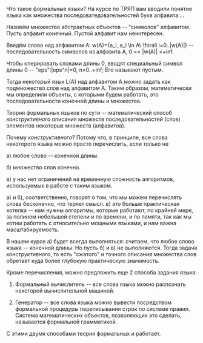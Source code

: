 

Что такое формальные языки? На курсе по ТРЯП вам вводили понятие языка как множества последоватедовательностей букв алфавита:...

Назовём множество абстрактных объектов -- "символов" алфавитом. Пусть алфавит конечный. Пустой алфавит нам неинтересен.

Введём слово над алфавитом А: w(A)=\{a_i, a_i \in A\ \forall i=0..|w(A)|} -- последовательность символов из алфавита A, 0 =< |w(A)| <+inf.

Чтобы оперировать словами длины 0, вводят специальный символ длины 0 -- "eps":|eps^n|=0, n=0..+inf; Его называют пустым.

Тогда некоторый язык L(A) над алфавитом А можно задать как подмножество слов над алфавитом А. Таким образом, математически мы определили объекты, с которыми будем работать, это последовательности конечной длины и множества.

Теория формальных языков по сути -- математический способ _конструктивного_ описания множеств последовательностей (слов) элементов некоторых множеств (алфавитов).

Почему _конструктивного_? Потому что, в принципе, все слова некоторого языка можно просто перечислить, если только не 

а) любое слово -- конечной длины.

б) множество слов конечно.

в) у нас нет ограничений на временную сложность алгоритмов, используемых в работе с таким языком.

а) и б), соответственно, говорят о том, что мы можем перечислять слова бесконечно, что теряет смысл. в) это больше практическая хотелка -- нам нужны алгоритмы, которые работают, по крайней мере, за полином небольшой степени и по времени, и по памяти, так как мы хотим работать с относительно мощными языками, и нам важна масштабируемость.

В нашем курсе а) будет всегда выполняться: считаем, что любое слово языка -- конечной длины. Но пусть б) и в) не выполняются. Тогда задача  _конструктивного_, то есть "сжатого" и точного описания множества слов обретает куда более глубокую практическую значимость.

Кроме перечисления, можно предложить еще 2 способа задания языка:

1) Формальный вычислитель -- все слова языка можно распознать некоторой вычислительной машиной. 

2) Генератор -- все слова языка можно вывести посредством формальной процедуры переписывания строк по системе правил. Система математических объектов, позволяющих это сделать, называется формальной грамматикой.

С этими двумя способами теория формальных и работает.

